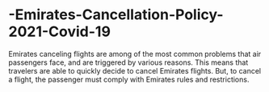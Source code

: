 # -Emirates-Cancellation-Policy-2021-Covid-19
Emirates canceling flights are among of the most common problems that air passengers face, and are triggered by various reasons. This means that travelers are able to quickly decide to cancel Emirates flights. But, to cancel a flight, the passenger must comply with Emirates rules and restrictions.

